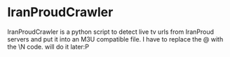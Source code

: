 # IranProudCrawler
IranProudCrawler is a python script to detect live tv urls from IranProud servers and put it into an M3U compatible file. 
I have to replace the @ with the \N code. will do it later:P


